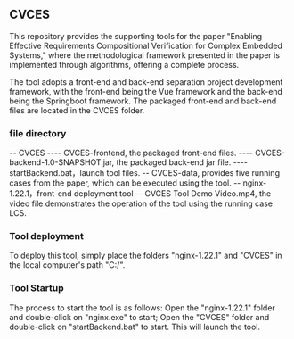 ## CVCES
This repository provides the supporting tools for the paper "Enabling Effective Requirements Compositional Verification for Complex Embedded Systems," where the methodological framework presented in the paper is implemented through algorithms, offering a complete process.

The tool adopts a front-end and back-end separation project development framework, with the front-end being the Vue framework and the back-end being the Springboot framework. The packaged front-end and back-end files are located in the CVCES folder.

### file directory
-- CVCES
---- CVCES-frontend, the packaged front-end files.
---- CVCES-backend-1.0-SNAPSHOT.jar, the packaged back-end jar file.
---- startBackend.bat，launch tool files.
-- CVCES-data, provides five running cases from the paper, which can be executed using the tool.
-- nginx-1.22.1，front-end deployment tool
-- CVCES Tool Demo Video.mp4, the video file demonstrates the operation of the tool using the running case LCS.

### Tool deployment
To deploy this tool, simply place the folders "nginx-1.22.1" and "CVCES" in the local computer's path "C:/".

### Tool Startup
The process to start the tool is as follows:
Open the "nginx-1.22.1" folder and double-click on "nginx.exe" to start;
Open the "CVCES" folder and double-click on "startBackend.bat" to start.
This will launch the tool.


